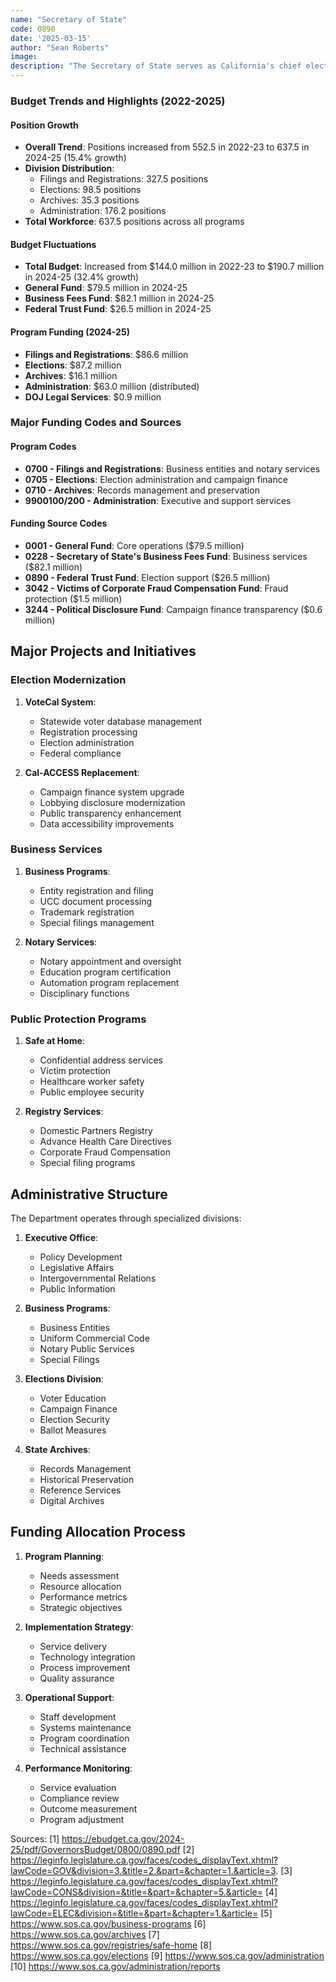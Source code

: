 ```yaml
---
name: "Secretary of State"
code: 0890
date: '2025-03-15'
author: "Sean Roberts"
image: 
description: "The Secretary of State serves as California's chief elections officer and is responsible for administering elections, managing business filings, maintaining state archives, and overseeing various public registries and programs."
---
```


### Budget Trends and Highlights (2022-2025)

#### Position Growth
- **Overall Trend**: Positions increased from 552.5 in 2022-23 to 637.5 in 2024-25 (15.4% growth)
- **Division Distribution**:
  - Filings and Registrations: 327.5 positions
  - Elections: 98.5 positions
  - Archives: 35.3 positions
  - Administration: 176.2 positions
- **Total Workforce**: 637.5 positions across all programs

#### Budget Fluctuations
- **Total Budget**: Increased from $144.0 million in 2022-23 to $190.7 million in 2024-25 (32.4% growth)
- **General Fund**: $79.5 million in 2024-25
- **Business Fees Fund**: $82.1 million in 2024-25
- **Federal Trust Fund**: $26.5 million in 2024-25

#### Program Funding (2024-25)
- **Filings and Registrations**: $86.6 million
- **Elections**: $87.2 million
- **Archives**: $16.1 million
- **Administration**: $63.0 million (distributed)
- **DOJ Legal Services**: $0.9 million

### Major Funding Codes and Sources

#### Program Codes
- **0700 - Filings and Registrations**: Business entities and notary services
- **0705 - Elections**: Election administration and campaign finance
- **0710 - Archives**: Records management and preservation
- **9900100/200 - Administration**: Executive and support services

#### Funding Source Codes
- **0001 - General Fund**: Core operations ($79.5 million)
- **0228 - Secretary of State's Business Fees Fund**: Business services ($82.1 million)
- **0890 - Federal Trust Fund**: Election support ($26.5 million)
- **3042 - Victims of Corporate Fraud Compensation Fund**: Fraud protection ($1.5 million)
- **3244 - Political Disclosure Fund**: Campaign finance transparency ($0.6 million)

## Major Projects and Initiatives

### Election Modernization

1. **VoteCal System**:
   - Statewide voter database management
   - Registration processing
   - Election administration
   - Federal compliance

2. **Cal-ACCESS Replacement**:
   - Campaign finance system upgrade
   - Lobbying disclosure modernization
   - Public transparency enhancement
   - Data accessibility improvements

### Business Services

1. **Business Programs**:
   - Entity registration and filing
   - UCC document processing
   - Trademark registration
   - Special filings management

2. **Notary Services**:
   - Notary appointment and oversight
   - Education program certification
   - Automation program replacement
   - Disciplinary functions

### Public Protection Programs

1. **Safe at Home**:
   - Confidential address services
   - Victim protection
   - Healthcare worker safety
   - Public employee security

2. **Registry Services**:
   - Domestic Partners Registry
   - Advance Health Care Directives
   - Corporate Fraud Compensation
   - Special filing programs

## Administrative Structure

The Department operates through specialized divisions:

1. **Executive Office**:
   - Policy Development
   - Legislative Affairs
   - Intergovernmental Relations
   - Public Information

2. **Business Programs**:
   - Business Entities
   - Uniform Commercial Code
   - Notary Public Services
   - Special Filings

3. **Elections Division**:
   - Voter Education
   - Campaign Finance
   - Election Security
   - Ballot Measures

4. **State Archives**:
   - Records Management
   - Historical Preservation
   - Reference Services
   - Digital Archives

## Funding Allocation Process

1. **Program Planning**:
   - Needs assessment
   - Resource allocation
   - Performance metrics
   - Strategic objectives

2. **Implementation Strategy**:
   - Service delivery
   - Technology integration
   - Process improvement
   - Quality assurance

3. **Operational Support**:
   - Staff development
   - Systems maintenance
   - Program coordination
   - Technical assistance

4. **Performance Monitoring**:
   - Service evaluation
   - Compliance review
   - Outcome measurement
   - Program adjustment

Sources:
[1] https://ebudget.ca.gov/2024-25/pdf/GovernorsBudget/0800/0890.pdf
[2] https://leginfo.legislature.ca.gov/faces/codes_displayText.xhtml?lawCode=GOV&division=3.&title=2.&part=&chapter=1.&article=3.
[3] https://leginfo.legislature.ca.gov/faces/codes_displayText.xhtml?lawCode=CONS&division=&title=&part=&chapter=5.&article=
[4] https://leginfo.legislature.ca.gov/faces/codes_displayText.xhtml?lawCode=ELEC&division=&title=&part=&chapter=1.&article=
[5] https://www.sos.ca.gov/business-programs
[6] https://www.sos.ca.gov/archives
[7] https://www.sos.ca.gov/registries/safe-home
[8] https://www.sos.ca.gov/elections
[9] https://www.sos.ca.gov/administration
[10] https://www.sos.ca.gov/administration/reports 